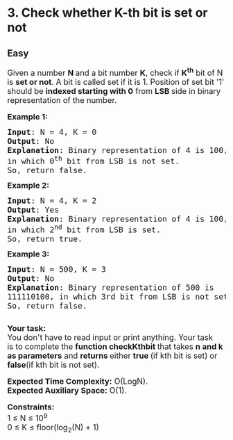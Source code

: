 # 3. Check whether K-th bit is set or not
## Easy 
<div class="problem-statement">
                <p></p><p><span style="font-size:18px">Given a number <strong>N </strong>and a bit number <strong>K</strong>, check if <strong>K<sup>th</sup></strong> bit of N is <strong>set or not</strong>. A bit is called set if it is 1. Position of set bit&nbsp;'1' should be <strong>indexed starting with 0</strong>&nbsp;from <strong>LSB </strong>side in&nbsp;binary representation of the number.</span><br>
<br>
<span style="font-size:18px"><strong>Example 1:</strong></span></p>

<pre><span style="font-size:18px"><strong>Input</strong>: N = 4, K = 0
<strong>Output</strong>: No
<strong>Explanation</strong>: Binary representation of 4 is 100, 
in which 0<sup>th</sup> bit from LSB is not set. 
So, return false.</span></pre>

<p><strong><span style="font-size:18px">Example 2:</span></strong></p>

<pre><span style="font-size:18px"><strong>Input</strong>: N = 4, K = 2
<strong>Output</strong>: Yes
<strong>Explanation</strong>: Binary representation of 4 is 100, 
in which 2<sup>nd</sup> bit from LSB is set. 
So, return true.</span></pre>

<p><strong><span style="font-size:18px">Example 3:</span></strong></p>

<pre><span style="font-size:18px"><strong>Input</strong>: N = 500, K = 3
<strong>Output</strong>: No
<strong>Explanation</strong>: Binary representation of 500&nbsp;is 
111110100, in which 3rd bit from LSB is not set. 
So, return false.</span></pre>

<div><br>
<strong><span style="font-size:18px">Your task:</span></strong></div>

<div><span style="font-size:18px">You don't have to read input or print anything. Your task is&nbsp;to complete the <strong>function checkKthbit </strong>that takes <strong>n and k as parameters</strong> and <strong>returns </strong>either <strong>true </strong>(if kth bit is set) or <strong>false</strong>(if kth bit is not set).</span><br>
<br>
<span style="font-size:18px"><strong>Expected Time Complexity:</strong>&nbsp;O(LogN).<br>
<strong>Expected Auxiliary Space:</strong>&nbsp;O(1).</span><br>
<br>
<span style="font-size:18px"><strong>Constraints:</strong><br>
1 ≤ N ≤ 10<sup>9</sup><br>
0 ≤ K ≤ floor(log<sub>2</sub>(N) + 1)</span></div>
 <p></p>
            </div>